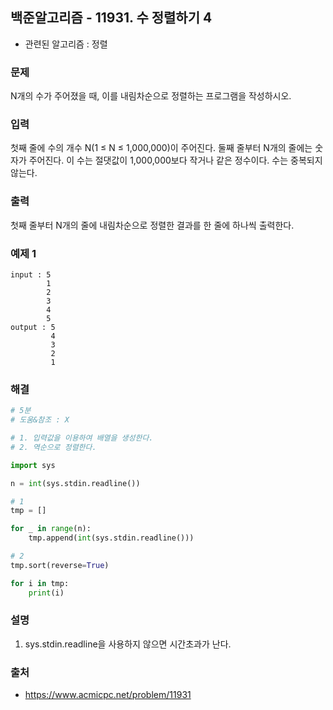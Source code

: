 ## 백준알고리즘 - 11931. 수 정렬하기 4

- 관련된 알고리즘 : 정렬

### 문제

N개의 수가 주어졌을 때, 이를 내림차순으로 정렬하는 프로그램을 작성하시오.

### 입력

첫째 줄에 수의 개수 N(1 ≤ N ≤ 1,000,000)이 주어진다. 둘째 줄부터 N개의 줄에는 숫자가 주어진다. 이 수는 절댓값이 1,000,000보다 작거나 같은 정수이다. 수는 중복되지 않는다.

### 출력

첫째 줄부터 N개의 줄에 내림차순으로 정렬한 결과를 한 줄에 하나씩 출력한다.

### 예제 1

```
input : 5
        1
        2
        3
        4
        5
output : 5
         4
         3
         2
         1
```

### 해결

```python
# 5분
# 도움&참조 : X

# 1. 입력값을 이용하여 배열을 생성한다.
# 2. 역순으로 정렬한다.

import sys

n = int(sys.stdin.readline())

# 1
tmp = []

for _ in range(n):
    tmp.append(int(sys.stdin.readline()))

# 2
tmp.sort(reverse=True)

for i in tmp:
    print(i)

```

### 설명

1. sys.stdin.readline을 사용하지 않으면 시간초과가 난다.

### 출처

- https://www.acmicpc.net/problem/11931

